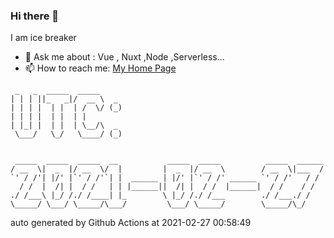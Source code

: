 ### Hi there 👋

I am ice breaker

- 💬 Ask me about : Vue , Nuxt ,Node ,Serverless...
- 📫 How to reach me: [My Home Page](https://icebreaker.top/)

```
 _   _  _____  _____     
| | | ||_   _|/  __ \  _ 
| | | |  | |  | /  \/ (_)
| | | |  | |  | |        
| |_| |  | |  | \__/\  _ 
 \___/   \_/   \____/ (_)
                         
                         
 _____  _____  _____  __           _____  _____          _____  ______
/ __  \|  _  |/ __  \/  |         |  _  |/ __  \        / __  \|___  /
`' / /'| |/' |`' / /'`| |  ______ | |/' |`' / /' ______ `' / /'   / / 
  / /  |  /| |  / /   | | |______||  /| |  / /  |______|  / /    / /  
./ /___\ |_/ /./ /____| |_        \ |_/ /./ /___        ./ /___./ /   
\_____/ \___/ \_____/\___/         \___/ \_____/        \_____/\_/
```

auto generated by Github Actions at 2021-02-27 00:58:49
